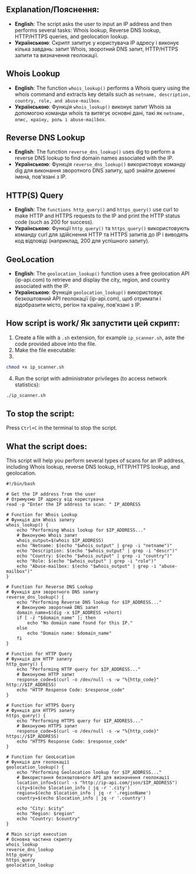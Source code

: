 ## Explanation/Пояснення:

- **English**: The script asks the user to input an IP address and then performs several tasks: Whois lookup, Reverse DNS lookup, HTTP/HTTPS queries, and geolocation lookup.
- **Українською**: Скрипт запитує у користувача IP адресу і виконує кілька завдань: запит Whois, зворотний DNS запит, HTTP/HTTPS запити та визначення геолокації.

## Whois Lookup
- **English**: The function ```whois_lookup()``` performs a Whois query using the whois command and extracts key details such as ```netname, description, country, role, and abuse-mailbox```.
- **Українською**: Функція ```whois_lookup()``` виконує запит Whois за допомогою команди whois та витягує основні дані, такі як ```netname, опис, країну, роль і abuse-mailbox```.

## Reverse DNS Lookup
- **English**: The function ```reverse_dns_lookup()``` uses dig to perform a reverse DNS lookup to find domain names associated with the IP.
- **Українською**: Функція ```reverse_dns_lookup()``` використовує команду dig для виконання зворотного DNS запиту, щоб знайти доменні імена, пов'язані з IP.

## HTTP(S) Query
- **English**: The ```functions http_query()``` and ```https_query()``` use curl to make HTTP and HTTPS requests to the IP and print the HTTP status code (such as 200 for success).
- **Українською**: Функції ```http_query()``` та ```https_query()``` використовують команду curl для здійснення HTTP та HTTPS запитів до IP і виводять код відповіді (наприклад, 200 для успішного запиту).

## GeoLocation
- **English**: The ```geolocation_lookup()``` function uses a free geolocation API (ip-api.com) to retrieve and display the city, region, and country associated with the IP.
- **Українською**: Функція ```geolocation_lookup()``` використовує безкоштовний API геолокації (ip-api.com), щоб отримати і відобразити місто, регіон та країну, пов'язані з IP.


## How script is work/ Як запустити цей скрипт:
1. Create a file with a ```.sh``` extension, for example ```ip_scanner.sh```, aste the code provided above into the file.
2. Make the file executable:
3. 
```bash
chmod +x ip_scanner.sh
```

4. Run the script with administrator privileges (to access network statistics):
 
```bash
./ip_scanner.sh
```

## To stop the script:
Press ```Ctrl+C``` in the terminal to stop the script.

## What the script does:
This script will help you perform several types of scans for an IP address, including Whois lookup, reverse DNS lookup, HTTP/HTTPS lookup, and geolocation.

```
#!/bin/bash

# Get the IP address from the user
# Отримуємо IP адресу від користувача
read -p "Enter the IP address to scan: " IP_ADDRESS

# Function for Whois Lookup
# Функція для Whois запиту
whois_lookup() {
    echo "Performing Whois lookup for $IP_ADDRESS..."
    # Виконуємо Whois запит
    whois_output=$(whois $IP_ADDRESS)
    echo "Netname: $(echo "$whois_output" | grep -i "netname")"
    echo "Description: $(echo "$whois_output" | grep -i "descr")"
    echo "Country: $(echo "$whois_output" | grep -i "country")"
    echo "Role: $(echo "$whois_output" | grep -i "role")"
    echo "Abuse-mailbox: $(echo "$whois_output" | grep -i "abuse-mailbox")"
}

# Function for Reverse DNS Lookup
# Функція для зворотного DNS запиту
reverse_dns_lookup() {
    echo "Performing Reverse DNS lookup for $IP_ADDRESS..."
    # Виконуємо зворотний DNS запит
    domain_name=$(dig -x $IP_ADDRESS +short)
    if [ -z "$domain_name" ]; then
        echo "No domain name found for this IP."
    else
        echo "Domain name: $domain_name"
    fi
}

# Function for HTTP Query
# Функція для HTTP запиту
http_query() {
    echo "Performing HTTP query for $IP_ADDRESS..."
    # Виконуємо HTTP запит
    response_code=$(curl -o /dev/null -s -w "%{http_code}" http://$IP_ADDRESS)
    echo "HTTP Response Code: $response_code"
}

# Function for HTTPS Query
# Функція для HTTPS запиту
https_query() {
    echo "Performing HTTPS query for $IP_ADDRESS..."
    # Виконуємо HTTPS запит
    response_code=$(curl -o /dev/null -s -w "%{http_code}" https://$IP_ADDRESS)
    echo "HTTPS Response Code: $response_code"
}

# Function for GeoLocation
# Функція для геолокації
geolocation_lookup() {
    echo "Performing Geolocation lookup for $IP_ADDRESS..."
    # Використання безкоштовного API для визначення геолокації
    location_info=$(curl -s "http://ip-api.com/json/$IP_ADDRESS")
    city=$(echo $location_info | jq -r '.city')
    region=$(echo $location_info | jq -r '.regionName')
    country=$(echo $location_info | jq -r '.country')
    
    echo "City: $city"
    echo "Region: $region"
    echo "Country: $country"
}

# Main script execution
# Основна частина скрипту
whois_lookup
reverse_dns_lookup
http_query
https_query
geolocation_lookup

```
